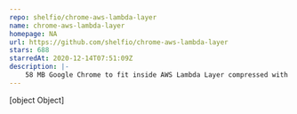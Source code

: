 ```yaml
---
repo: shelfio/chrome-aws-lambda-layer
name: chrome-aws-lambda-layer
homepage: NA
url: https://github.com/shelfio/chrome-aws-lambda-layer
stars: 688
starredAt: 2020-12-14T07:51:09Z
description: |-
    58 MB Google Chrome to fit inside AWS Lambda Layer compressed with Brotli
---
```


[object Object]
